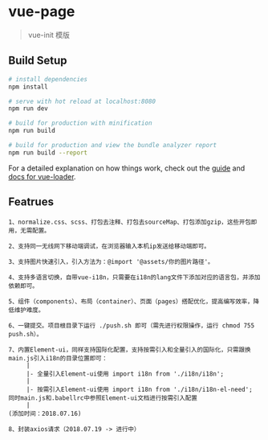 # vue-page

> vue-init 模版

## Build Setup

``` bash
# install dependencies
npm install

# serve with hot reload at localhost:8080
npm run dev

# build for production with minification
npm run build

# build for production and view the bundle analyzer report
npm run build --report
```

For a detailed explanation on how things work, check out the [guide](http://vuejs-templates.github.io/webpack/) and [docs for vue-loader](http://vuejs.github.io/vue-loader).

## Featrues

```
1、normalize.css、scss、打包去注释、打包去sourceMap、打包添加gzip，这些开包即用，无需配置。

2、支持同一无线网下移动端调试，在浏览器输入本机ip发送给移动端即可。

3、支持图片快速引入，引入方法为：@import '@assets/你的图片路径'。

4、支持多语言切换，自带vue-i18n，只需要在i18n的lang文件下添加对应的语言包，并添加依赖即可。

5、组件（components）、布局（container）、页面（pages）搭配优化，提高编写效率，降低维护难度。

6、一键提交。项目根目录下运行 ./push.sh 即可（需先进行权限操作，运行 chmod 755 push.sh）。

7、内置Element-ui，同样支持国际化配置，支持按需引入和全量引入的国际化，只需跟换main.js引入i18n的目录位置即可：
     |
     |- 全量引入Element-ui使用 import i18n from './i18n/i18n';
     |
     |- 按需引入Element-ui使用 import i18n from './i18n/i18n-el-need'; 同时main.js和.babellrc中参照Element-ui文档进行按需引入配置
     |
(添加时间：2018.07.16)

8、封装axios请求（2018.07.19 -> 进行中）

```
